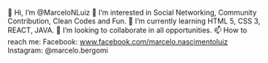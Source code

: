 👋 Hi, I’m @MarceloNLuiz
👀 I’m interested in Social Networking, Community Contribution, Clean Codes and Fun.
🌱 I’m currently learning HTML 5, CSS 3, REACT, JAVA.
💞️ I’m looking to collaborate in all opportunities.
📫 How to reach me:
Facebook: www.facebook.com/marcelo.nascimentoluiz Instagram: @marcelo.bergomi
